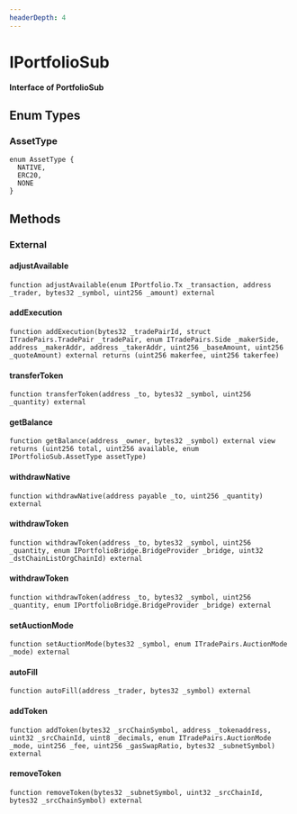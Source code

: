 ```yaml
---
headerDepth: 4
---
```


# IPortfolioSub

**Interface of PortfolioSub**

## Enum Types

### AssetType

```solidity
enum AssetType {
  NATIVE,
  ERC20,
  NONE
}
```

## Methods

### External

#### adjustAvailable

```solidity:no-line-numbers
function adjustAvailable(enum IPortfolio.Tx _transaction, address _trader, bytes32 _symbol, uint256 _amount) external
```

#### addExecution

```solidity:no-line-numbers
function addExecution(bytes32 _tradePairId, struct ITradePairs.TradePair _tradePair, enum ITradePairs.Side _makerSide, address _makerAddr, address _takerAddr, uint256 _baseAmount, uint256 _quoteAmount) external returns (uint256 makerfee, uint256 takerfee)
```

#### transferToken

```solidity:no-line-numbers
function transferToken(address _to, bytes32 _symbol, uint256 _quantity) external
```

#### getBalance

```solidity:no-line-numbers
function getBalance(address _owner, bytes32 _symbol) external view returns (uint256 total, uint256 available, enum IPortfolioSub.AssetType assetType)
```

#### withdrawNative

```solidity:no-line-numbers
function withdrawNative(address payable _to, uint256 _quantity) external
```

#### withdrawToken

```solidity:no-line-numbers
function withdrawToken(address _to, bytes32 _symbol, uint256 _quantity, enum IPortfolioBridge.BridgeProvider _bridge, uint32 _dstChainListOrgChainId) external
```

#### withdrawToken

```solidity:no-line-numbers
function withdrawToken(address _to, bytes32 _symbol, uint256 _quantity, enum IPortfolioBridge.BridgeProvider _bridge) external
```

#### setAuctionMode

```solidity:no-line-numbers
function setAuctionMode(bytes32 _symbol, enum ITradePairs.AuctionMode _mode) external
```

#### autoFill

```solidity:no-line-numbers
function autoFill(address _trader, bytes32 _symbol) external
```

#### addToken

```solidity:no-line-numbers
function addToken(bytes32 _srcChainSymbol, address _tokenaddress, uint32 _srcChainId, uint8 _decimals, enum ITradePairs.AuctionMode _mode, uint256 _fee, uint256 _gasSwapRatio, bytes32 _subnetSymbol) external
```

#### removeToken

```solidity:no-line-numbers
function removeToken(bytes32 _subnetSymbol, uint32 _srcChainId, bytes32 _srcChainSymbol) external
```

